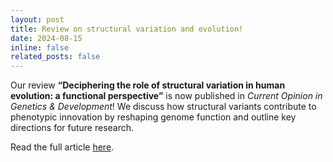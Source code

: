 ```yaml
---
layout: post
title: Review on structural variation and evolution!
date: 2024-08-15
inline: false
related_posts: false
---
```

Our review **“Deciphering the role of structural variation in human evolution: a functional perspective”** is now published in *Current Opinion in Genetics & Development*! We discuss how structural variants contribute to phenotypic innovation by reshaping genome function and outline key directions for future research.

Read the full article [here](https://www.sciencedirect.com/science/article/pii/S0959437X24000893).
